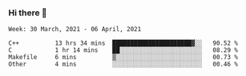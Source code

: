### Hi there 👋
<!--START_SECTION:waka-->
```text
Week: 30 March, 2021 - 06 April, 2021

C++          13 hrs 34 mins  ██████████████████████▓░░   90.52 % 
C            1 hr 14 mins    ██░░░░░░░░░░░░░░░░░░░░░░░   08.29 % 
Makefile     6 mins          ▒░░░░░░░░░░░░░░░░░░░░░░░░   00.73 % 
Other        4 mins          ░░░░░░░░░░░░░░░░░░░░░░░░░   00.46 % 
```
<!--END_SECTION:waka-->

<p align="center"> </p>


<!--
**thallard/thallard** is a ✨ _special_ ✨ repository because its `README.md` (this file) appears on your GitHub profile.

Here are some ideas to get you started:

- 🔭 I’m currently working on ...
- 🌱 I’m currently learning ...
- 👯 I’m looking to collaborate on ...
- 🤔 I’m looking for help with ...
- 💬 Ask me about ...
- 📫 How to reach me: ...
- 😄 Pronouns: ...
- ⚡ Fun fact: ...
-->
